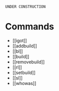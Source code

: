 `UNDER CONSTRUCTION`
# Commands
- [[igot]]
- [[addbuild]]
- [[bl]]
- [[build]]
- [[removebuild]]
- [[rl]]
- [[setbuild]]
- [[sl]]
- [[whowas]]